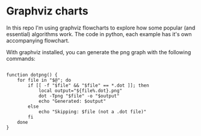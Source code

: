 
# Graphviz charts

In this repo I'm using graphviz flowcharts to explore how some popular (and essential) algorithms work.
The code in python, each example has it's own accompanying flowchart.

With graphviz installed, you can generate the png graph with the following commands:

```

function dotpng() {
    for file in "$@"; do
        if [[ -f "$file" && "$file" == *.dot ]]; then
            local output="${file%.dot}.png"
            dot -Tpng "$file" -o "$output"
            echo "Generated: $output"
        else
            echo "Skipping: $file (not a .dot file)"
        fi
    done
}

```

